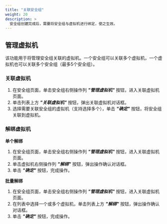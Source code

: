 ```yaml
---
title: "关联安全组"
weight: 20
description: >
  安全组创建完成后，需要将安全组与虚拟机进行绑定，使之生效。
---
```


## 管理虚拟机

该功能用于将管理安全组关联的虚拟机。一个安全组可以关联多个虚拟机，一个虚拟机也可以关联多个安全组（最多5个安全组）。

### 关联虚拟机

1. 在安全组页面，单击安全组右侧操作列 **_"管理虚拟机"_** 按钮，进入关联虚拟机页面。
2. 单击列表上方 **_"关联虚拟机"_** 按钮，弹出关联虚拟机对话框。
3. 选择需要关联安全组的虚拟机（支持选择多个），单击 **_"确定"_** 按钮，将安全组关联到虚拟机。

### 解绑虚拟机

**单个解绑**

1. 在安全组页面，单击安全组右侧操作列 **_"管理虚拟机"_** 按钮，进入关联虚拟机页面。
2. 单击虚拟机右侧操作列 **_"解绑"_** 按钮，弹出操作确认对话框。
3. 单击 **_"确定"_** 按钮，完成操作。

**批量解绑**

1. 在安全组页面，单击安全组右侧操作列 **_"管理虚拟机"_** 按钮，进入关联虚拟机页面。
2. 在列表中选择一个或多个虚拟机，单击列表上方 **_"解绑"_** 按钮，弹出操作确认对话框。
3. 单击 **_"确定"_** 按钮，完成操作。
